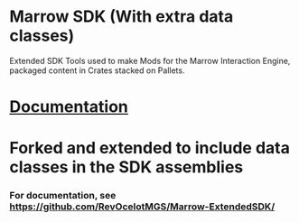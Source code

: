# Marrow SDK (With extra data classes)
Extended SDK Tools used to make Mods for the Marrow Interaction Engine, packaged content in Crates stacked on Pallets.  
# [Documentation](https://github.com/StressLevelZero/MarrowSDK/wiki)


# Forked and extended to include data classes in the SDK assemblies

### For documentation, see https://github.com/RevOcelotMGS/Marrow-ExtendedSDK/
